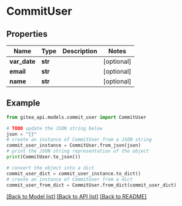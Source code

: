 # CommitUser


## Properties

Name | Type | Description | Notes
------------ | ------------- | ------------- | -------------
**var_date** | **str** |  | [optional] 
**email** | **str** |  | [optional] 
**name** | **str** |  | [optional] 

## Example

```python
from gitea_api.models.commit_user import CommitUser

# TODO update the JSON string below
json = "{}"
# create an instance of CommitUser from a JSON string
commit_user_instance = CommitUser.from_json(json)
# print the JSON string representation of the object
print(CommitUser.to_json())

# convert the object into a dict
commit_user_dict = commit_user_instance.to_dict()
# create an instance of CommitUser from a dict
commit_user_from_dict = CommitUser.from_dict(commit_user_dict)
```
[[Back to Model list]](../README.md#documentation-for-models) [[Back to API list]](../README.md#documentation-for-api-endpoints) [[Back to README]](../README.md)


